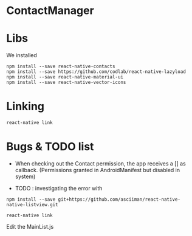 # ContactManager


# Libs

We installed

```
npm install --save react-native-contacts
npm install --save https://github.com/codlab/react-native-lazyload
npm install --save react-native-material-ui
npm install --save react-native-vector-icons
```

# Linking

```
react-native link
```

# Bugs & TODO list

- When checking out the Contact permission, the app receives a [] as callback. (Permissions granted in AndroidManifest but disabled in system)

- TODO : investigating the error with

```
npm install --save git+https://github.com/asciiman/react-native-native-listview.git

react-native link
```

Edit the MainList.js
